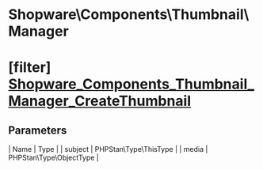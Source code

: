 # Shopware\Components\Thumbnail\Manager

# [filter] [Shopware_Components_Thumbnail_Manager_CreateThumbnail](https://github.com/shopware/shopware/blob/5.6/engine/Shopware/Components/Thumbnail/Manager.php#L125)

## Parameters
| Name        | Type           |
| subject        | PHPStan\Type\ThisType           |
| media        | PHPStan\Type\ObjectType           |
